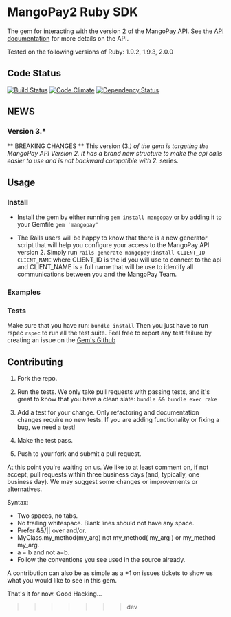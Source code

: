 # MangoPay2 Ruby SDK

The gem for interacting with the version 2 of the MangoPay API.
See the [API documentation]() for more details on the API.

Tested on the following versions of Ruby: 1.9.2, 1.9.3, 2.0.0

## Code Status
[![Build Status]()]()
[![Code Climate]()]()
[![Dependency Status]()]()

## NEWS

### Version 3.*
** BREAKING CHANGES **
This version (3.*) of the gem is targeting the MangoPay API Version 2.
It has a brand new structure to make the api calls easier to use
and is not backward compatible with 2.* series.

## Usage

### Install
* Install the gem by either running ```gem install mangopay``` or by adding it to your Gemfile ```gem 'mangopay'```

* The Rails users will be happy to know that there is a new generator script that will help you configure your access to the MangoPay API version 2.
Simply run ``rails generate mangopay:install CLIENT_ID CLIENT_NAME`` where CLIENT_ID is the id you will use to connect to the api and CLIENT_NAME is a full name that will be use to identify all communications between you and the MangoPay Team.

### Examples


### Tests
Make sure that you have run: ```bundle install```
Then you just have to run rspec ```rspec``` to run all the test suite.
Feel free to report any test failure by creating an issue on the [Gem's Github](https://github.com/MangoPay/mangopay2-ruby-sdk/issues)

## Contributing

1. Fork the repo.

2. Run the tests. We only take pull requests with passing tests, and it's great
to know that you have a clean slate: `bundle && bundle exec rake`

3. Add a test for your change. Only refactoring and documentation changes
require no new tests. If you are adding functionality or fixing a bug, we need
a test!

4. Make the test pass.

5. Push to your fork and submit a pull request.

At this point you're waiting on us. We like to at least comment on, if not
accept, pull requests within three business days (and, typically, one business
day). We may suggest some changes or improvements or alternatives.

Syntax:

* Two spaces, no tabs.
* No trailing whitespace. Blank lines should not have any space.
* Prefer &&/|| over and/or.
* MyClass.my_method(my_arg) not my_method( my_arg ) or my_method my_arg.
* a = b and not a=b.
* Follow the conventions you see used in the source already.

A contribution can also be as simple as a +1 on issues tickets to show us what you would like to see in this gem.

That's it for now. Good Hacking...
>>>>>>> dev
